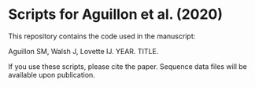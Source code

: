 # Scripts for Aguillon et al. (2020)


This repository contains the code used in the manuscript:

Aguillon SM, Walsh J, Lovette IJ. YEAR. TITLE.

If you use these scripts, please cite the paper. Sequence data files will be available upon publication.
